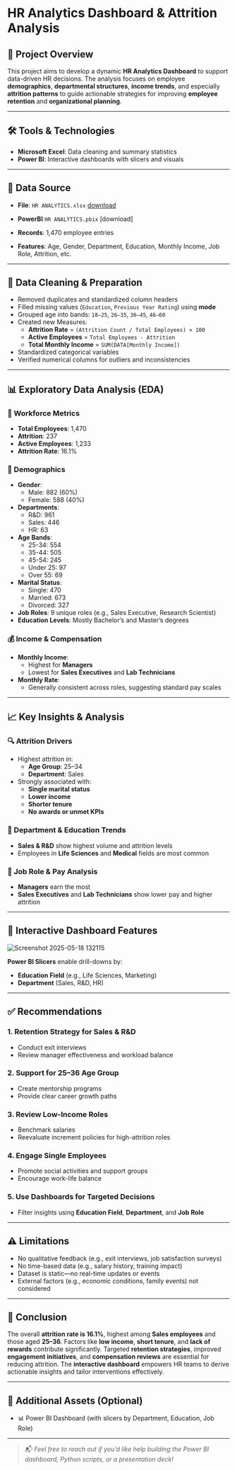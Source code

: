 # HR Analytics Dashboard & Attrition Analysis

## 📌 Project Overview
This project aims to develop a dynamic **HR Analytics Dashboard** to support data-driven HR decisions. The analysis focuses on employee **demographics**, **departmental structures**, **income trends**, and especially **attrition patterns** to guide actionable strategies for improving **employee retention** and **organizational planning**.

---

## 🛠️ Tools & Technologies
- **Microsoft Excel**: Data cleaning and summary statistics  
- **Power BI**: Interactive dashboards with slicers and visuals  

---

## 📁 Data Source
- **File**: `HR ANALYTICS.xlsx`  [download](https://github.com/user-attachments/files/20454088/HR.ANALYTICS.xlsx)
- **PowerBI** `HR ANALYTICS.pbix` [download]

- **Records**: 1,470 employee entries  
- **Features**: Age, Gender, Department, Education, Monthly Income, Job Role, Attrition, etc.

---

## 🧹 Data Cleaning & Preparation
- Removed duplicates and standardized column headers
- Filled missing values (`Education`, `Previous Year Rating`) using **mode**
- Grouped age into bands: `18–25`, `26–35`, `36–45`, `46–60`
- Created new Measures:
  - **Attrition Rate** = `(Attrition Count / Total Employees) × 100`
  - **Active Employees** = `Total Employees - Attrition`
  - **Total Monthly Income** = `SUM(DATA[Monthly Income])`
- Standardized categorical variables
- Verified numerical columns for outliers and inconsistencies

---

## 📊 Exploratory Data Analysis (EDA)

### 👥 Workforce Metrics
- **Total Employees**: 1,470  
- **Attrition**: 237  
- **Active Employees**: 1,233  
- **Attrition Rate**: 16.1%

### 🧬 Demographics
- **Gender**:  
  - Male: 882 (60%)  
  - Female: 588 (40%)
- **Departments**:  
  - R&D: 961  
  - Sales: 446  
  - HR: 63
- **Age Bands**:  
  - 25-34: 554  
  - 35-44: 505  
  - 45-54: 245  
  - Under 25: 97
  - Over 55: 69
- **Marital Status**:  
  - Single: 470  
  - Married: 673  
  - Divorced: 327
- **Job Roles**: 9 unique roles (e.g., Sales Executive, Research Scientist)
- **Education Levels**: Mostly Bachelor’s and Master’s degrees

### 💰 Income & Compensation
- **Monthly Income**:  
  - Highest for **Managers**  
  - Lowest for **Sales Executives** and **Lab Technicians**
- **Monthly Rate**:  
  - Generally consistent across roles, suggesting standard pay scales

---

## 📈 Key Insights & Analysis

### 🔍 Attrition Drivers
- Highest attrition in:
  - **Age Group**: 25–34  
  - **Department**: Sales
- Strongly associated with:
  - **Single marital status**
  - **Lower income**
  - **Shorter tenure**
  - **No awards or unmet KPIs**

### 🧠 Department & Education Trends
- **Sales & R&D** show highest volume and attrition levels
- Employees in **Life Sciences** and **Medical** fields are most common

### 💼 Job Role & Pay Analysis
- **Managers** earn the most  
- **Sales Executives** and **Lab Technicians** show lower pay and higher attrition

---

## 🧩 Interactive Dashboard Features
![Screenshot 2025-05-18 132115](https://github.com/user-attachments/assets/4d4696ec-5410-43f2-a61d-32ceb95db442)


**Power BI Slicers** enable drill-downs by:
- **Education Field** (e.g., Life Sciences, Marketing)
- **Department** (Sales, R&D, HR)

---

## ✅ Recommendations

### 1. Retention Strategy for Sales & R&D
- Conduct exit interviews  
- Review manager effectiveness and workload balance

### 2. Support for 25–36 Age Group
- Create mentorship programs  
- Provide clear career growth paths

### 3. Review Low-Income Roles
- Benchmark salaries  
- Reevaluate increment policies for high-attrition roles

### 4. Engage Single Employees
- Promote social activities and support groups  
- Encourage work-life balance

### 5. Use Dashboards for Targeted Decisions
- Filter insights using **Education Field**, **Department**, and **Job Role**

---

## ⚠️ Limitations
- No qualitative feedback (e.g., exit interviews, job satisfaction surveys)
- No time-based data (e.g., salary history, training impact)
- Dataset is static—no real-time updates or events
- External factors (e.g., economic conditions, family events) not considered

---

## 📌 Conclusion
The overall **attrition rate is 16.1%**, highest among **Sales employees** and those aged **25–36**. Factors like **low income**, **short tenure**, and **lack of rewards** contribute significantly. Targeted **retention strategies**, improved **engagement initiatives**, and **compensation reviews** are essential for reducing attrition. The **interactive dashboard** empowers HR teams to derive actionable insights and tailor interventions effectively.

---

## 📁 Additional Assets (Optional)
- 📊 Power BI Dashboard (with slicers by Department, Education, Job Role)  

---

> 📬 *Feel free to reach out if you’d like help building the Power BI dashboard, Python scripts, or a presentation deck!*
